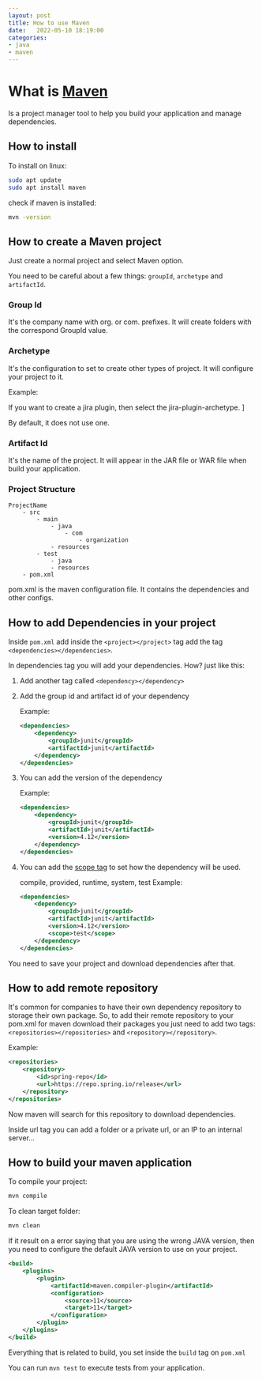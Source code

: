 ```yaml
---
layout: post
title: How to use Maven
date:   2022-05-10 18:19:00
categories: 
- java
- maven
---
```


# What is [Maven](https://maven.apache.org/)

Is a project manager tool to help you build your application and manage dependencies.

## How to install

To install on linux:

```bash
sudo apt update
sudo apt install maven
```

check if maven is installed:

```bash
mvn -version
```

## How to create a Maven project

Just create a normal project and select Maven option.

You need to be careful about a few things: ```groupId```, ```archetype``` and ```artifactId```.

### Group Id

It's the company name with org. or com. prefixes. It will create folders with the correspond GroupId value.

### Archetype

It's the configuration to set to create other types of project. It will configure your project to it.

Example:

If you want to create a jira plugin, then select the jira-plugin-archetype. ]

By default, it does not use one.


### Artifact Id

It's the name of the project. It will appear in the JAR file or WAR file when build your application.


### Project Structure

```
ProjectName
    - src
        - main
            - java
                - com
                    - organization                       
            - resources
        - test
            - java
            - resources
    - pom.xml
```

pom.xml is the maven configuration file. It contains the dependencies and other configs.


## How to add Dependencies in your project

Inside ```pom.xml``` add inside the ```<project></project>``` tag add the tag ```<dependencies></dependencies>```.

In dependencies tag you will add your dependencies. How? just like this:

1. Add another tag called ```<dependency></dependency>```

1. Add the group id and artifact id of your dependency

    Example:
    ```xml
    <dependencies>
        <dependency>
            <groupId>junit</groupId>
            <artifactId>junit</artifactId>
        </dependency>
    </dependencies>
    ```

1. You can add the version of the dependency

    Example:
    ```xml
    <dependencies>
        <dependency>
            <groupId>junit</groupId>
            <artifactId>junit</artifactId>
            <version>4.12</version>
        </dependency>
    </dependencies>
    ```

1. You can add the [scope tag](https://maven.apache.org/guides/introduction/introduction-to-dependency-mechanism.html#Dependency_Scope) to set how the dependency will be used.

    compile, provided, runtime, system, test
    Example:
    ```xml
    <dependencies>
        <dependency>
            <groupId>junit</groupId>
            <artifactId>junit</artifactId>
            <version>4.12</version>
            <scope>test</scope>
        </dependency>
    </dependencies>
    ```

You need to save your project and download dependencies after that.


## How to add remote repository

It's common for companies to have their own dependency repository to storage their own package. So, to add their remote repository to your pom.xml for maven download their packages you just need to add two tags: ```<repositories></repositories>``` and ```<repository></repository>```.

Example:

```xml
<repositories>
    <repository>
        <id>spring-repo</id>
        <url>https://repo.spring.io/release</url>
    </repository>
</repositories>
```

Now maven will search for this repository to download dependencies.

Inside url tag you can add a folder or a private url, or an IP to an internal server...

## How to build your maven application

To compile your project:

```bash
mvn compile
```

To clean target folder:

```bash
mvn clean
```

If it result on a error saying that you are using the wrong JAVA version, then you need to configure the default JAVA version to use on your project.

```xml
<build>
    <plugins>
        <plugin>
            <artifactId>maven.compiler-plugin</artifactId>
            <configuration>
                <source>11</source>
                <target>11</target>
            </configuration>
        </plugin>
    </plugins>
</build>
```

Everything that is related to build, you set inside the ```build``` tag on ```pom.xml```

You can run ```mvn test``` to execute tests from your application.